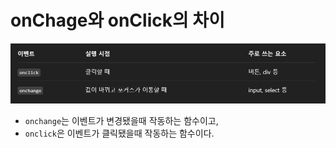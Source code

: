 # onChage와 onClick의 차이

![alt text](image.png)

+ `onchange`는 이벤트가 변경됐을때 작동하는 함수이고,
+ `onclick`은 이벤트가 클릭됐을때 작동하는 함수이다.
 
